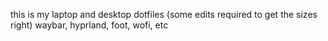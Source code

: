 this is my laptop and desktop dotfiles (some edits required to get the sizes right)
waybar, hyprland, foot, wofi, etc
